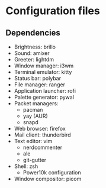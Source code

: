 # Configuration files

## Dependencies

- Brightness: brillo
- Sound: amixer
- Greeter: lightdm
- Window manager: i3wm
- Terminal emulator: kitty
- Status bar: polybar
- File manager: ranger
- Application launcher: rofi
- Palette generator: pywal
- Packet managers: 
    - pacman
    - yay (AUR)
    - snapd
- Web browser: firefox
- Mail client: thunderbird
- Text editor: vim
    - nerdcommenter
    - ale
    - git-gutter
- Shell: zsh
    - Power10k configuration
- Window compositor: picom


